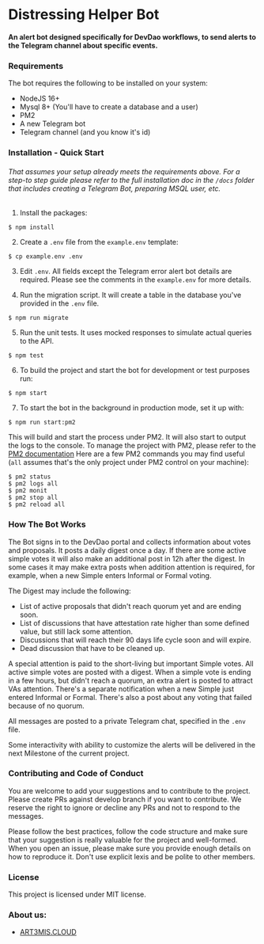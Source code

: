 # Distressing Helper Bot

#### An alert bot designed specifically for DevDao workflows, to send alerts to the Telegram channel about specific events.

### Requirements

The bot requires the following to be installed on your system:

- NodeJS 16+
- Mysql 8+ (You'll have to create a database and a user)
- PM2
- A new Telegram bot
- Telegram channel (and you know it's id)

### Installation - Quick Start
###### That assumes your setup already meets the requirements above. For a step-to step guide please refer to the full installation doc in the `/docs` folder that includes creating a Telegram Bot, preparing MSQL user, etc.

1. Install the packages:
```shell
$ npm install
```

2. Create a `.env` file from the `example.env` template:

```shell
$ cp example.env .env
```

3. Edit `.env`. All fields except the Telegram error alert bot details are required. Please see the comments in the `example.env` for more details.

4. Run the migration script. It will create a table in the database you've provided in the `.env` file.

```shell
$ npm run migrate
```

5. Run the unit tests. It uses mocked responses to simulate actual queries to the API.

```shell
$ npm test
```

6. To build the project and start the bot for development or test purposes run:

```shell
$ npm start
```

7. To start the bot in the background in production mode, set it up with:
```shell
$ npm run start:pm2
```

This will build and start the process under PM2. It will also start to output the logs to the console. To manage the project with PM2, please refer to the [PM2 documentation](https://pm2.keymetrics.io/docs/usage/quick-start/)
Here are a few PM2 commands you may find useful (`all` assumes that's the only project under PM2 control on your machine):
```shell
$ pm2 status
$ pm2 logs all
$ pm2 monit
$ pm2 stop all
$ pm2 reload all
```

### How The Bot Works

The Bot signs in to the DevDao portal and collects information about votes and proposals. It posts a daily digest once a day. If there are some active simple votes it will also make an additional post in 12h after the digest. In some cases it may make extra posts when addition attention is required, for example, when a new Simple enters Informal or Formal voting.

The Digest may include the following:

- List of active proposals that didn't reach quorum yet and are ending soon.
- List of discussions that have attestation rate higher than some defined value, but still lack some attention.
- Discussions that will reach their 90 days life cycle soon and will expire.
- Dead discussion that have to be cleaned up.

A special attention is paid to the short-living but important Simple votes. All active simple votes are posted with a digest.
When a simple vote is ending in a few hours, but didn't reach a quorum, an extra alert is posted to attract VAs attention.
There's a separate notification when a new Simple just entered Informal or Formal.
There's also a post about any voting that failed because of no quorum.

All messages are posted to a private Telegram chat, specified in the `.env` file.

Some interactivity with ability to customize the alerts will be delivered in the next Milestone of the current project.

### Contributing and Code of Conduct

You are welcome to add your suggestions and to contribute to the project. Please create PRs against develop branch if you want to contribute. We reserve the right to ignore or decline any PRs and not to respond to the messages.

Please follow the best practices, follow the code structure and make sure that your suggestion is really valuable for the project and well-formed. When you open an issue, please make sure you provide enough details on how to reproduce it. Don't use explicit lexis and be polite to other members.

### License

This project is licensed under MIT license.

### About us:
* [ART3MIS.CLOUD](https://art3mis.cloud)
